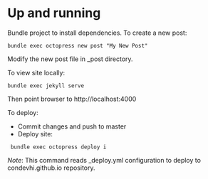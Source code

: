 # Up and running

Bundle project to install dependencies. To create a new post:

`
bundle exec octopress new post "My New Post"
`

Modify the new post file in _post directory.

To view site locally:

`
bundle exec jekyll serve
`

Then point browser to http://localhost:4000

To deploy:

* Commit changes and push to master
* Deploy site:

`
bundle exec octopress deploy
i`

*Note*: This command reads _deploy.yml configuration to deploy to condevhi.github.io repository.
